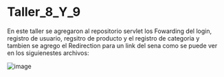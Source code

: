 # Taller_8_Y_9

En este taller se agregaron al repositorio servlet los Fowarding del login, registro de usuario, regsitro de producto y el registro de categoria y tambien se agrego el Redirection para un link del sena como se puede ver en los siguienestes archivos:


![image](https://github.com/JulianVacaPaiba/Taller_8_Y_9/assets/128266551/61fc6452-1e8e-496c-9108-5df87be37455)
